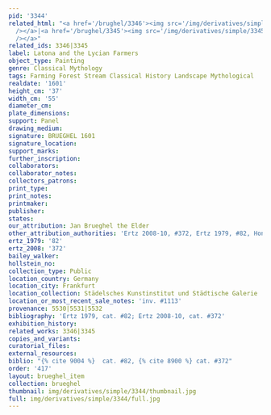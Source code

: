 ```yaml
---
pid: '3344'
related_html: "<a href='/brughel/3346'><img src='/img/derivatives/simple/3346/thumbnail.jpg'
  /></a>|<a href='/brughel/3345'><img src='/img/derivatives/simple/3345/thumbnail.jpg'
  /></a>"
related_ids: 3346|3345
label: Latona and the Lycian Farmers
object_type: Painting
genre: Classical Mythology
tags: Farming Forest Stream Classical History Landscape Mythological
realdate: '1601'
height_cm: '37'
width_cm: '55'
diameter_cm: 
plate_dimensions: 
support: Panel
drawing_medium: 
signature: BRUEGHEL 1601
signature_location: 
support_marks: 
further_inscription: 
collaborators: 
collaborator_notes: 
collectors_patrons: 
print_type: 
print_notes: 
printmaker: 
publisher: 
states: 
our_attribution: Jan Brueghel the Elder
other_attribution_authorities: 'Ertz 2008-10, #372, Ertz 1979, #82, Honig database'
ertz_1979: '82'
ertz_2008: '372'
bailey_walker: 
hollstein_no: 
collection_type: Public
location_country: Germany
location_city: Frankfurt
location_collection: Städelsches Kunstinstitut und Städtische Galerie
location_or_most_recent_sale_notes: 'inv. #1113'
provenance: 5530|5531|5532
bibliography: 'Ertz 1979, cat. #82; Ertz 2008-10, cat. #372'
exhibition_history: 
related_works: 3346|3345
copies_and_variants: 
curatorial_files: 
external_resources: 
biblio: "{% cite 9004 %}  cat. #82, {% cite 8900 %} cat. #372"
order: '417'
layout: brueghel_item
collection: brueghel
thumbnail: img/derivatives/simple/3344/thumbnail.jpg
full: img/derivatives/simple/3344/full.jpg
---
```

